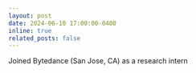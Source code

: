 ```yaml
---
layout: post
date: 2024-06-10 17:00:00-0400
inline: true
related_posts: false
---
```


Joined Bytedance (San Jose, CA) as a research intern
